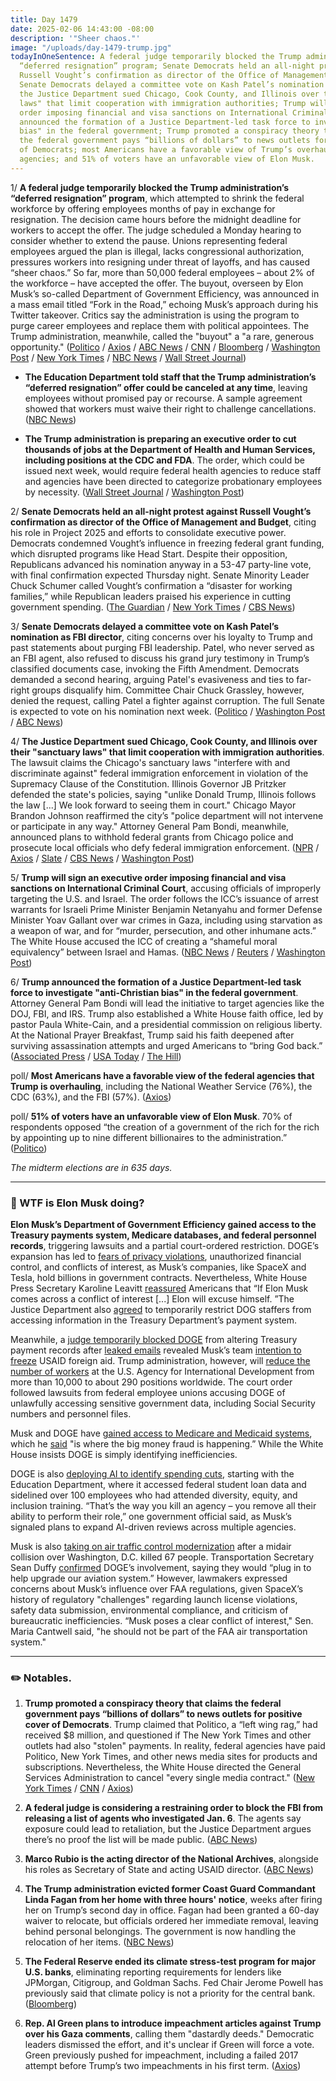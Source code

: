 ```yaml
---
title: Day 1479
date: 2025-02-06 14:43:00 -08:00
description: '"Sheer chaos."'
image: "/uploads/day-1479-trump.jpg"
todayInOneSentence: A federal judge temporarily blocked the Trump administration’s
  “deferred resignation” program; Senate Democrats held an all-night protest against
  Russell Vought’s confirmation as director of the Office of Management and Budget;
  Senate Democrats delayed a committee vote on Kash Patel’s nomination as FBI director;
  the Justice Department sued Chicago, Cook County, and Illinois over their "sanctuary
  laws" that limit cooperation with immigration authorities; Trump will sign an executive
  order imposing financial and visa sanctions on International Criminal Court; Trump
  announced the formation of a Justice Department-led task force to investigate "anti-Christian
  bias" in the federal government; Trump promoted a conspiracy theory that claims
  the federal government pays “billions of dollars” to news outlets for positive cover
  of Democrats; most Americans have a favorable view of Trump’s overhaul of federal
  agencies; and 51% of voters have an unfavorable view of Elon Musk.
---
```


1/ **A federal judge temporarily blocked the Trump administration’s “deferred resignation” program**, which attempted to shrink the federal workforce by offering employees months of pay in exchange for resignation. The decision came hours before the midnight deadline for workers to accept the offer. The judge scheduled a Monday hearing to consider whether to extend the pause. Unions representing federal employees argued the plan is illegal, lacks congressional authorization, pressures workers into resigning under threat of layoffs, and has caused “sheer chaos.” So far, more than 50,000 federal employees – about 2% of the workforce – have accepted the offer. The buyout, overseen by Elon Musk’s so-called Department of Government Efficiency, was announced in a mass email titled “Fork in the Road,” echoing Musk’s approach during his Twitter takeover. Critics say the administration is using the program to purge career employees and replace them with political appointees. The Trump administration, meanwhile, called the "buyout" a "a rare, generous opportunity." ([Politico](https://www.politico.com/news/2025/02/06/trump-feds-exit-plan-block-00202883) / [Axios](https://www.axios.com/2025/02/06/trump-buyout-federal-workers-postponed) / [ABC News](https://abcnews.go.com/US/judge-request-block-trumps-federal-government-employee-buyout/story?id=118535508) / [CNN](https://www.cnn.com/2025/02/06/politics/federal-worker-resignation-deadline-trump/index.html) / [Bloomberg](https://www.bloomberg.com/news/articles/2025-02-06/judge-halts-trump-musk-federal-worker-buyout-until-feb-10) / [Washington Post](https://www.washingtonpost.com/dc-md-va/2025/02/06/deferred-resignationan-program-deadline/) / [New York Times](https://www.nytimes.com/live/2025/02/06/us/president-trump-news/judge-suspends-deadline-for-federal-workers-to-apply-for-delayed-resignation-program?smid=url-share) / [NBC News](https://www.nbcnews.com/politics/donald-trump/live-blog/trump-national-prayer-breakfast-live-updates-rcna190379) / [Wall Street Journal](https://www.wsj.com/politics/policy/judge-pauses-deadline-for-federal-worker-buyout-offer-fcc6491c))

* **The Education Department told staff that the Trump administration’s “deferred resignation” offer could be canceled at any time**, leaving employees without promised pay or recourse. A sample agreement showed that workers must waive their right to challenge cancellations. ([NBC News](https://www.nbcnews.com/news/us-news/buyout-trump-offer-workforce-resignation-musk-doge-opm-education-rcna190881))

* **The Trump administration is preparing an executive order to cut thousands of jobs at the Department of Health and Human Services, including positions at the CDC and FDA**. The order, which could be issued next week, would require federal health agencies to reduce staff and agencies have been directed to categorize probationary employees by necessity. ([Wall Street Journal](https://www.wsj.com/health/healthcare/white-house-preparing-order-to-cut-thousands-of-federal-health-workers-bd1e0b7f) / [Washington Post](https://www.washingtonpost.com/politics/2025/02/06/health-agencies-rank-probationary-employees/))

2/ **Senate Democrats held an all-night protest against Russell Vought’s confirmation as director of the Office of Management and Budget**, citing his role in Project 2025 and efforts to consolidate executive power. Democrats condemned Vought’s influence in freezing federal grant funding, which disrupted programs like Head Start. Despite their opposition, Republicans advanced his nomination anyway in a 53-47 party-line vote, with final confirmation expected Thursday night. Senate Minority Leader Chuck Schumer called Vought’s confirmation a “disaster for working families,” while Republican leaders praised his experience in cutting government spending. ([The Guardian](https://www.theguardian.com/us-news/2025/feb/06/russell-vought-democrats-protest-trump) / [New York Times](https://www.nytimes.com/2025/02/06/us/politics/trump-senate-democrats-russell-vought.html) / [CBS News](https://www.cbsnews.com/news/russ-vought-senate-confirmation-vote-office-of-management-and-budget/))

3/ **Senate Democrats delayed a committee vote on Kash Patel’s nomination as FBI director**, citing concerns over his loyalty to Trump and past statements about purging FBI leadership. Patel, who never served as an FBI agent, also refused to discuss his grand jury testimony in Trump’s classified documents case, invoking the Fifth Amendment. Democrats demanded a second hearing, arguing Patel's evasiveness and ties to far-right groups disqualify him. Committee Chair Chuck Grassley, however, denied the request, calling Patel a fighter against corruption. The full Senate is expected to vote on his nomination next week. ([Politico](https://www.politico.com/live-updates/2025/02/06/congress/kash-patel-fbi-confirmation-00202842) / [Washington Post](https://www.washingtonpost.com/politics/2025/02/06/trump-presidency-news/#link-7QV6JSZG6BCEXKVM4POQPWCPZE) / [ABC News](https://abcnews.go.com/Politics/committee-vote-kash-patels-nomination-fbi-director-delayed/story?id=118527085))

4/ **The Justice Department sued Chicago, Cook County, and Illinois over their "sanctuary laws" that limit cooperation with immigration authorities**. The lawsuit claims the Chicago's sanctuary laws "interfere with and discriminate against" federal immigration enforcement in violation of the Supremacy Clause of the Constitution. Illinois Governor JB Pritzker defended the state's policies, saying "unlike Donald Trump, Illinois follows the law \[...\] We look forward to seeing them in court." Chicago Mayor Brandon Johnson reaffirmed the city’s "police department will not intervene or participate in any way."  Attorney General Pam Bondi, meanwhile, announced plans to withhold federal grants from Chicago police and prosecute local officials who defy federal immigration enforcement. ([NPR](https://www.npr.org/2025/02/06/nx-s1-5288871/justice-department-sues-chicago-and-illinois-over-sanctuary-laws) / [Axios](https://www.axios.com/2025/02/06/trump-illinois-chicago-immigration-lawsuit) / [Slate](https://slate.com/news-and-politics/2025/02/pam-bondi-trump-doj-memo-prosecute-dei-companies.html) / [CBS News](https://www.cbsnews.com/news/attorney-general-pam-bondi-review-trump-prosecutions-sanctuary-cities/) / [Washington Post](https://www.washingtonpost.com/national-security/2025/02/06/justice-dept-chicago-illinois-lawsuit/))

5/ **Trump will sign an executive order imposing financial and visa sanctions on International Criminal Court**, accusing officials of improperly targeting the U.S. and Israel. The order follows the ICC’s issuance of arrest warrants for Israeli Prime Minister Benjamin Netanyahu and former Defense Minister Yoav Gallant over war crimes in Gaza, including using starvation as a weapon of war, and for “murder, persecution, and other inhumane acts.” The White House accused the ICC of creating a “shameful moral equivalency” between Israel and Hamas. ([NBC News](https://www.nbcnews.com/politics/donald-trump/trump-executive-order-sanctioning-international-criminal-court-rcna191018) / [Reuters](https://www.reuters.com/world/trump-impose-sanctions-international-criminal-court-2025-02-06/) / [Washington Post](https://www.washingtonpost.com/politics/2025/02/06/trump-presidency-news/#link-BFEJDGFT6BCM5PB7E4GN3KBZGY))

6/ **Trump announced the formation of a Justice Department-led task force to investigate "anti-Christian bias" in the federal government**. Attorney General Pam Bondi will lead the initiative to target agencies like the DOJ, FBI, and IRS. Trump also established a White House faith office, led by pastor Paula White-Cain, and a presidential commission on religious liberty. At the National Prayer Breakfast, Trump said his faith deepened after surviving assassination attempts and urged Americans to “bring God back.” ([Associated Press](https://apnews.com/article/trump-national-prayer-breakfast-30ff6f55a2e3c7b8643a15e7b158537d) / [USA Today](https://www.usatoday.com/story/news/politics/2025/02/06/trump-task-force-christian-religious/78286967007/) / [The Hill](https://thehill.com/homenews/administration/5130103-trump-national-prayer-breakfast-religious-discrimination-task-force-anti-christian-bias/))

poll/ **Most Americans have a favorable view of the federal agencies that Trump is overhauling**, including the National Weather Service (76%), the CDC (63%), and the FBI (57%). ([Axios](https://www.axios.com/2025/02/06/trump-doge-federal-workforce-government-agency-poll))

poll/ **51% of voters have an unfavorable view of Elon Musk**. 70% of respondents opposed “the creation of a government of the rich for the rich by appointing up to nine different billionaires to the administration.” ([Politico](https://www.politico.com/news/2025/02/06/democrats-elon-musk-donald-trump-00202833))

*The midterm elections are in 635 days.*

---

### 🧐 WTF is Elon Musk doing?

**Elon Musk’s Department of Government Efficiency gained access to the Treasury payments system, Medicare databases, and federal personnel records**, triggering lawsuits and a partial court-ordered restriction. DOGE’s expansion has led to [fears of privacy violations](https://www.washingtonpost.com/national-security/2025/02/06/elon-musk-doge-access-personnel-data-opm-security/), unauthorized financial control, and conflicts of interest, as Musk’s companies, like SpaceX and Tesla, hold billions in government contracts. Nevertheless, White House Press Secretary Karoline Leavitt [reassured](https://www.bloomberg.com/news/articles/2025-02-05/white-house-says-musk-will-police-his-own-conflicts-of-interest) Americans that “If Elon Musk comes across a conflict of interest \[...\] Elon will excuse himself. ”The Justice Department also [agreed](https://www.nbcnews.com/politics/politics-news/trump-administration-agrees-restrict-doge-access-treasury-department-p-rcna190898) to temporarily restrict DOG staffers from accessing information in the Treasury Department’s payment system.

Meanwhile, a [judge temporarily blocked DOGE](https://www.bloomberg.com/news/articles/2025-02-06/treasury-access-by-musk-s-doge-partly-limited-by-judge-for-now) from altering Treasury payment records after [leaked emails](https://www.cnn.com/2025/02/06/politics/elon-musk-treasury-department-payment-system/index.html) revealed Musk’s team [intention to freeze](https://www.nytimes.com/2025/02/06/us/politics/trump-musk-usaid.html) USAID foreign aid. Trump administration, however, will [reduce the number of workers](https://www.nytimes.com/live/2025/02/06/us/president-trump-news#usaid-job-cuts) at the U.S. Agency for International Development from more than 10,000 to about 290 positions worldwide. The court order followed lawsuits from federal employee unions accusing DOGE of unlawfully accessing sensitive government data, including Social Security numbers and personnel files.

Musk and DOGE have [gained access to Medicare and Medicaid systems](https://www.reuters.com/world/us/doge-aides-search-medicare-agency-payment-systems-fraud-wsj-reports-2025-02-05/), which he [said](https://www.axios.com/2025/02/06/elon-musk-doge-health-data-cms) "is where the big money fraud is happening.” While the White House insists DOGE is simply identifying inefficiencies.

DOGE is also [deploying AI to identify spending cuts](https://www.washingtonpost.com/nation/2025/02/06/elon-musk-doge-ai-department-education/), starting with the Education Department, where it accessed federal student loan data and sidelined over 100 employees who had attended diversity, equity, and inclusion training. “That’s the way you kill an agency – you remove all their ability to perform their role,” one government official said, as Musk’s signaled plans to expand AI-driven reviews across multiple agencies.

Musk is also [taking on air traffic control modernization](https://gizmodo.com/elon-musk-says-doge-will-make-rapid-safety-upgrades-on-air-traffic-control-2000560019) after a midair collision over Washington, D.C. killed 67 people. Transportation Secretary Sean Duffy [confirmed](https://www.politico.com/news/2025/02/06/trump-air-traffic-system-00202831) DOGE’s involvement, saying they would “plug in to help upgrade our aviation system.” However, lawmakers expressed concerns about Musk’s influence over FAA regulations, given SpaceX’s history of regulatory "challenges" regarding launch license violations, safety data submission, environmental compliance, and criticism of bureaucratic inefficiencies. “Musk poses a clear conflict of interest," Sen. Maria Cantwell said, "he should not be part of the FAA air transportation system."

---

### ✏️ Notables.

1. **Trump promoted a conspiracy theory that claims the federal government pays “billions of dollars” to news outlets for positive cover of Democrats**. Trump claimed that Politico, a “left wing rag,” had received $8 million, and questioned if The New York Times and other outlets had also "stolen" payments. In reality, federal agencies have paid Politico, New York Times, and other news media sites for products and subscriptions. Nevertheless, the White House directed the General Services Administration to cancel "every single media contract." ([New York Times](https://www.nytimes.com/2025/02/06/business/trump-politico-usaid-spending-conspiracy.html) / [CNN](https://www.cnn.com/2025/02/05/media/politico-usaid-subscription-government/index.html) / [Axios](https://www.axios.com/2025/02/06/trump-politico-subscriptions-doge-elon-musk))

2. **A federal judge is considering a restraining order to block the FBI from releasing a list of agents who investigated Jan. 6**. The agents say exposure could lead to retaliation, but the Justice Department argues there’s no proof the list will be made public. ([ABC News](https://abcnews.go.com/US/judge-blocking-fbi-assembling-list-agents-investigated-jan/story?id=118530525))

3. **Marco Rubio is the acting director of the National Archives**, alongside his roles as Secretary of State and acting USAID director. ([ABC News](https://abcnews.go.com/Politics/live-updates/trump-second-term-live-updates/?id=118389757&entryId=118517407))

4. **The Trump administration evicted former Coast Guard Commandant Linda Fagan from her home with three hours' notice**, weeks after firing her on Trump’s second day in office. Fagan had been granted a 60-day waiver to relocate, but officials ordered her immediate removal, leaving behind personal belongings. The government is now handling the relocation of her items. ([NBC News](https://www.nbcnews.com/politics/donald-trump/trump-administration-evicts-former-coast-guard-linda-fagan-3-hours-rcna190820))

5. **The Federal Reserve ended its climate stress-test program for major U.S. banks**, eliminating reporting requirements for lenders like JPMorgan, Citigroup, and Goldman Sachs. Fed Chair Jerome Powell has previously said that climate policy is not a priority for the central bank. ([Bloomberg](https://www.bloomberg.com/news/articles/2025-02-06/fed-tells-banks-they-won-t-need-to-do-climate-stress-tests))

6. **Rep. Al Green plans to introduce impeachment articles against Trump over his Gaza comments**, calling them "dastardly deeds." Democratic leaders dismissed the effort, and it's unclear if Green will force a vote. Green previously pushed for impeachment, including a failed 2017 attempt before Trump’s two impeachments in his first term. ([Axios](https://www.axios.com/2025/02/05/donald-trump-house-democrat-impeachment-articles))
